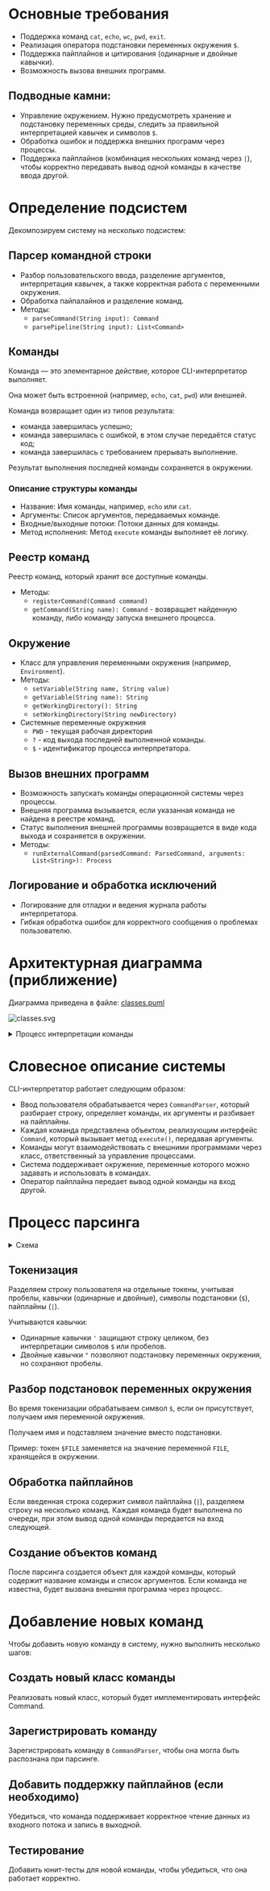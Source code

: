 # Основные требования

- Поддержка команд `cat`, `echo`, `wc`, `pwd`, `exit`.
- Реализация оператора подстановки переменных окружения `$`.
- Поддержка пайплайнов и цитирования (одинарные и двойные кавычки).
- Возможность вызова внешних программ.

## Подводные камни:

- Управление окружением. Нужно предусмотреть хранение и подстановку переменных среды, следить за правильной
  интерпретацией кавычек и символов `$`.
- Обработка ошибок и поддержка внешних программ через процессы.
- Поддержка пайплайнов (комбинация нескольких команд через `|`), чтобы корректно передавать вывод одной команды в
  качестве ввода другой.

# Определение подсистем

Декомпозируем систему на несколько подсистем:

## Парсер командной строки

- Разбор пользовательского ввода, разделение аргументов, интерпретация кавычек, а также корректная
  работа с переменными окружения.
- Обработка пайпалайнов и разделение команд.
- Методы:
    - `parseCommand(String input): Command`
    - `parsePipeline(String input): List<Command>`

## Команды

Команда — это элементарное действие, которое CLI-интерпретатор выполняет.

Она может быть встроенной (например, `echo`, `cat`, `pwd`) или внешней.

Команда возвращает один из типов результата:

* команда завершилась успешно;
* команда завершилась с ошибкой, в этом случае передаётся статус код;
* команда завершилась с требованием прерывать выполнение.

Результат выполнения последней команды сохраняется в окружении.

### Описание структуры команды

* Название: Имя команды, например, `echo` или `cat`.
* Аргументы: Список аргументов, передаваемых команде.
* Входные/выходные потоки: Потоки данных для команды.
* Метод исполнения: Метод `execute` команды выполняет её логику.

## Реестр команд

Реестр команд, который хранит все доступные команды.

- Методы:
    - `registerCommand(Command command)`
    - `getCommand(String name): Command` - возвращает найденную команду, либо команду запуска внешнего процесса.

## Окружение

- Класс для управления переменными окружения (например, `Environment`).
- Методы:
    - `setVariable(String name, String value)`
    - `getVariable(String name): String`
    - `getWorkingDirectory(): String`
    - `setWorkingDirectory(String newDirectory)`
- Системные переменные окружения
    - `PWD` - текущая рабочая директория
    - `?` - код выхода последней выполненной команды.
    - `$` - идентификатор процесса интерпретатора.

## Вызов внешних программ

- Возможность запускать команды операционной системы через процессы.
- Внешняя программа вызывается, если указанная команда не найдена в реестре команд.
- Статус выполнения внешней программы возвращается в виде кода выхода и сохраняется в окружении.
- Методы:
    - `runExternalCommand(parsedCommand: ParsedCommand, arguments: List<String>): Process`

## Логирование и обработка исключений

- Логирование для отладки и ведения журнала работы интерпретатора.
- Гибкая обработка ошибок для корректного сообщения о проблемах пользователю.

# Архитектурная диаграмма (приближение)

Диаграмма приведена в файле: [classes.puml](classes.puml)

![classes.svg](images/classes.svg)

<details>
  <summary>Процесс интерпретации команды</summary>

![parsing.svg](images/parsing.svg)

</details>

# Словесное описание системы

CLI-интерпретатор работает следующим образом:

- Ввод пользователя обрабатывается через `CommandParser`, который разбирает строку, определяет команды, их аргументы и
  разбивает на пайплайны.
- Каждая команда представлена объектом, реализующим интерфейс `Command`, который вызывает метод `execute()`, передавая
  аргументы.
- Команды могут взаимодействовать с внешними программами через класс, ответственный за управление процессами.
- Система поддерживает окружение, переменные которого можно задавать и использовать в командах.
- Оператор пайплайна передает вывод одной команды на вход другой.

# Процесс парсинга

<details>
  <summary>Схема</summary>

![parsing.svg](images/parsing.svg)

</details>

## Токенизация

Разделяем строку пользователя на отдельные токены, учитывая пробелы,
кавычки (одинарные и двойные), символы подстановки (`$`), пайплайны (`|`).

Учитываются кавычки:

* Одинарные кавычки `'` защищают строку целиком, без интерпретации символов `$` или пробелов.
* Двойные кавычки `"` позволяют подстановку переменных окружения, но сохраняют пробелы.

## Разбор подстановок переменных окружения

Во время токенизации обрабатываем символ `$`, если он присутствует, получаем имя переменной окружения.

Получаем имя и подставляем значение вместо подстановки.

Пример: токен `$FILE` заменяется на значение переменной `FILE`, хранящейся в окружении.

## Обработка пайплайнов

Если введенная строка содержит символ пайплайна (`|`), разделяем строку на несколько команд.
Каждая команда будет выполнена по очереди, при этом вывод одной команды передается на вход следующей.

## Создание объектов команд

После парсинга создается объект для каждой команды, который содержит название команды и список аргументов.
Если команда не известна, будет вызвана внешняя программа через процесс.

# Добавление новых команд

Чтобы добавить новую команду в систему, нужно выполнить несколько шагов:

## Создать новый класс команды

Реализовать новый класс, который будет имплементировать интерфейс Command.

## Зарегистрировать команду

Зарегистрировать команду в `CommandParser`, чтобы она могла быть распознана при парсинге.

## Добавить поддержку пайплайнов (если необходимо)

Убедиться, что команда поддерживает корректное чтение данных из входного потока и запись в выходной.

## Тестирование

Добавить юнит-тесты для новой команды, чтобы убедиться, что она работает корректно.